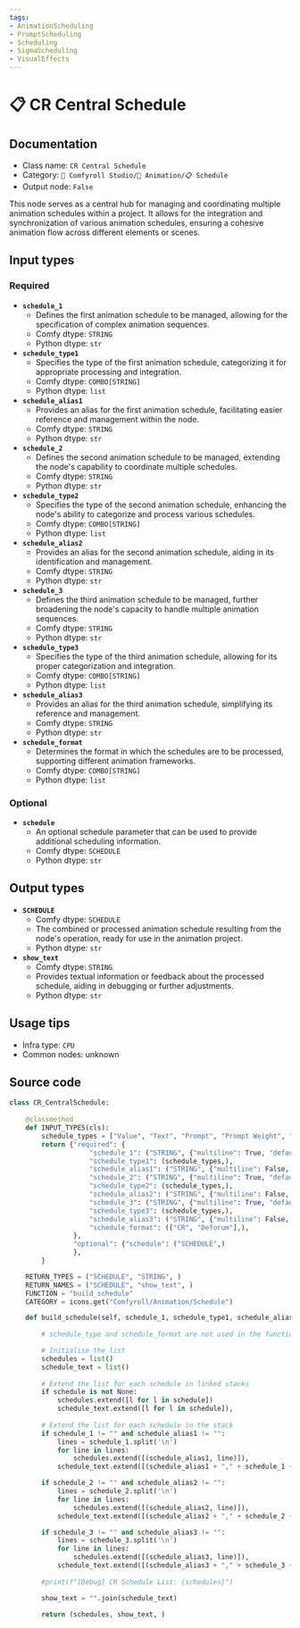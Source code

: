 ```yaml
---
tags:
- AnimationScheduling
- PromptScheduling
- Scheduling
- SigmaScheduling
- VisualEffects
---
```


# 📋 CR Central Schedule
## Documentation
- Class name: `CR Central Schedule`
- Category: `🧩 Comfyroll Studio/🎥 Animation/📋 Schedule`
- Output node: `False`

This node serves as a central hub for managing and coordinating multiple animation schedules within a project. It allows for the integration and synchronization of various animation schedules, ensuring a cohesive animation flow across different elements or scenes.
## Input types
### Required
- **`schedule_1`**
    - Defines the first animation schedule to be managed, allowing for the specification of complex animation sequences.
    - Comfy dtype: `STRING`
    - Python dtype: `str`
- **`schedule_type1`**
    - Specifies the type of the first animation schedule, categorizing it for appropriate processing and integration.
    - Comfy dtype: `COMBO[STRING]`
    - Python dtype: `list`
- **`schedule_alias1`**
    - Provides an alias for the first animation schedule, facilitating easier reference and management within the node.
    - Comfy dtype: `STRING`
    - Python dtype: `str`
- **`schedule_2`**
    - Defines the second animation schedule to be managed, extending the node's capability to coordinate multiple schedules.
    - Comfy dtype: `STRING`
    - Python dtype: `str`
- **`schedule_type2`**
    - Specifies the type of the second animation schedule, enhancing the node's ability to categorize and process various schedules.
    - Comfy dtype: `COMBO[STRING]`
    - Python dtype: `list`
- **`schedule_alias2`**
    - Provides an alias for the second animation schedule, aiding in its identification and management.
    - Comfy dtype: `STRING`
    - Python dtype: `str`
- **`schedule_3`**
    - Defines the third animation schedule to be managed, further broadening the node's capacity to handle multiple animation sequences.
    - Comfy dtype: `STRING`
    - Python dtype: `str`
- **`schedule_type3`**
    - Specifies the type of the third animation schedule, allowing for its proper categorization and integration.
    - Comfy dtype: `COMBO[STRING]`
    - Python dtype: `list`
- **`schedule_alias3`**
    - Provides an alias for the third animation schedule, simplifying its reference and management.
    - Comfy dtype: `STRING`
    - Python dtype: `str`
- **`schedule_format`**
    - Determines the format in which the schedules are to be processed, supporting different animation frameworks.
    - Comfy dtype: `COMBO[STRING]`
    - Python dtype: `list`
### Optional
- **`schedule`**
    - An optional schedule parameter that can be used to provide additional scheduling information.
    - Comfy dtype: `SCHEDULE`
    - Python dtype: `str`
## Output types
- **`SCHEDULE`**
    - Comfy dtype: `SCHEDULE`
    - The combined or processed animation schedule resulting from the node's operation, ready for use in the animation project.
    - Python dtype: `str`
- **`show_text`**
    - Comfy dtype: `STRING`
    - Provides textual information or feedback about the processed schedule, aiding in debugging or further adjustments.
    - Python dtype: `str`
## Usage tips
- Infra type: `CPU`
- Common nodes: unknown


## Source code
```python
class CR_CentralSchedule:
   
    @classmethod
    def INPUT_TYPES(cls):
        schedule_types = ["Value", "Text", "Prompt", "Prompt Weight", "Model", "LoRA", "ControlNet", "Style", "Upscale", "Camera", "Job"]
        return {"required": {
                    "schedule_1": ("STRING", {"multiline": True, "default": "schedule"}),
                    "schedule_type1": (schedule_types,),
                    "schedule_alias1": ("STRING", {"multiline": False, "default": ""}),
                    "schedule_2": ("STRING", {"multiline": True, "default": "schedule"}),
                    "schedule_type2": (schedule_types,),
                    "schedule_alias2": ("STRING", {"multiline": False, "default": ""}),
                    "schedule_3": ("STRING", {"multiline": True, "default": "schedule"}),
                    "schedule_type3": (schedule_types,),
                    "schedule_alias3": ("STRING", {"multiline": False, "default": ""}),
                    "schedule_format": (["CR", "Deforum"],),
                },
                "optional": {"schedule": ("SCHEDULE",)
                },
        }

    RETURN_TYPES = ("SCHEDULE", "STRING", )
    RETURN_NAMES = ("SCHEDULE", "show_text", )
    FUNCTION = "build_schedule"
    CATEGORY = icons.get("Comfyroll/Animation/Schedule")

    def build_schedule(self, schedule_1, schedule_type1, schedule_alias1, schedule_2, schedule_type2, schedule_alias2, schedule_3, schedule_type3, schedule_alias3, schedule_format, schedule=None):
    
        # schedule_type and schedule_format are not used in the function

        # Initialise the list
        schedules = list()
        schedule_text = list()
        
        # Extend the list for each schedule in linked stacks
        if schedule is not None:
            schedules.extend([l for l in schedule])
            schedule_text.extend([l for l in schedule]),
        
        # Extend the list for each schedule in the stack
        if schedule_1 != "" and schedule_alias1 != "":
            lines = schedule_1.split('\n')
            for line in lines:
                schedules.extend([(schedule_alias1, line)]),
            schedule_text.extend([(schedule_alias1 + "," + schedule_1 + "\n")]),

        if schedule_2 != "" and schedule_alias2 != "":
            lines = schedule_2.split('\n')
            for line in lines:        
                schedules.extend([(schedule_alias2, line)]),
            schedule_text.extend([(schedule_alias2 + "," + schedule_2 + "\n")]),

        if schedule_3 != "" and schedule_alias3 != "":
            lines = schedule_3.split('\n')
            for line in lines: 
                schedules.extend([(schedule_alias3, line)]),
            schedule_text.extend([(schedule_alias3 + "," + schedule_3 + "\n")]),
            
        #print(f"[Debug] CR Schedule List: {schedules}")

        show_text = "".join(schedule_text)
            
        return (schedules, show_text, )    

```
